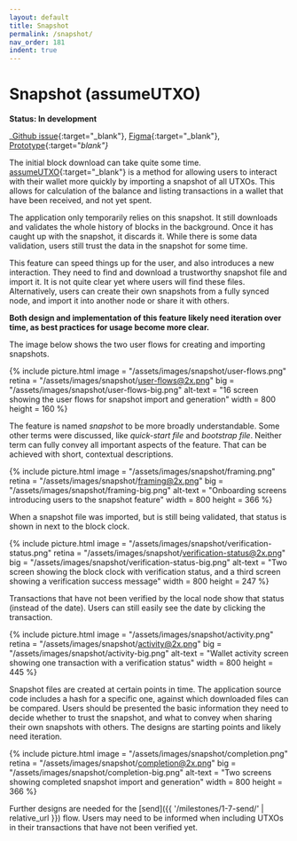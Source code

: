 ```yaml
---
layout: default
title: Snapshot
permalink: /snapshot/
nav_order: 181
indent: true
---
```


# Snapshot (assumeUTXO)

**Status: In development**

_[Github issue](https://github.com/BitcoinDesign/Bitcoin-Core-App/issues/79){:target="_blank"}, [Figma](https://www.figma.com/file/ek8w3n3upbluw5UL2lGhRx/Bitcoin-Core-App-Design?type=design&node-id=8842%3A848807&mode=design&t=URVaraZVchEvzHX0-1){:target="_blank"}, [Prototype](https://www.figma.com/proto/0w5xLsEd9CHwqEfE1QHUIm/Assume-UTXO-Prototype?page-id=0%3A1&type=design&node-id=1-2083&viewport=755%2C475%2C0.3&t=xoUBLFcWlpCH1VEI-1&scaling=min-zoom&starting-point-node-id=1%3A2083&mode=design){:target="_blank"}_

The initial block download can take quite some time. [assumeUTXO](https://github.com/bitcoin/bitcoin/blob/master/doc/design/assumeutxo.md){:target="_blank"} is a method for allowing users to interact with their wallet more quickly by importing a snapshot of all UTXOs. This allows for calculation of the balance and listing transactions in a wallet that have been received, and not yet spent.

The application only temporarily relies on this snapshot. It still downloads and validates the whole history of blocks in the background. Once it has caught up with the snapshot, it discards it. While there is some data validation, users still trust the data in the snapshot for some time.

This feature can speed things up for the user, and also introduces a new interaction. They need to find and download a trustworthy snapshot file and import it. It is not quite clear yet where users will find these files. Alternatively, users can create their own snapshots from a fully synced node, and import it into another node or share it with others.

**Both design and implementation of this feature likely need iteration over time, as best practices for usage become more clear.**

The image below shows the two user flows for creating and importing snapshots.

{% include picture.html
	image = "/assets/images/snapshot/user-flows.png"
	retina = "/assets/images/snapshot/user-flows@2x.png"
	big = "/assets/images/snapshot/user-flows-big.png"
	alt-text = "16 screen showing the user flows for snapshot import and generation"
	width = 800
	height = 160
%}

The feature is named _snapshot_ to be more broadly understandable. Some other terms were discussed, like _quick-start file_ and _bootstrap file_. Neither term can fully convey all important aspects of the feature. That can be achieved with short, contextual descriptions.

{% include picture.html
	image = "/assets/images/snapshot/framing.png"
	retina = "/assets/images/snapshot/framing@2x.png"
	big = "/assets/images/snapshot/framing-big.png"
	alt-text = "Onboarding screens introducing users to the snapshot feature"
	width = 800
	height = 366
%}

When a snapshot file was imported, but is still being validated, that status is shown in next to the block clock.

{% include picture.html
	image = "/assets/images/snapshot/verification-status.png"
	retina = "/assets/images/snapshot/verification-status@2x.png"
	big = "/assets/images/snapshot/verification-status-big.png"
	alt-text = "Two screen showing the block clock with verification status, and a third screen showing a verification success message"
	width = 800
	height = 247
%}

Transactions that have not been verified by the local node show that status (instead of the date). Users can still easily see the date by clicking the transaction.

{% include picture.html
	image = "/assets/images/snapshot/activity.png"
	retina = "/assets/images/snapshot/activity@2x.png"
	big = "/assets/images/snapshot/activity-big.png"
	alt-text = "Wallet activity screen showing one transaction with a verification status"
	width = 800
	height = 445
%}

Snapshot files are created at certain points in time. The application source code includes a hash for a specific one, against which downloaded files can be compared. Users should be presented the basic information they need to decide whether to trust the snapshot, and what to convey when sharing their own snapshots with others. The designs are starting points and likely need iteration.

{% include picture.html
	image = "/assets/images/snapshot/completion.png"
	retina = "/assets/images/snapshot/completion@2x.png"
	big = "/assets/images/snapshot/completion-big.png"
	alt-text = "Two screens showing completed snapshot import and generation"
	width = 800
	height = 366
%}

Further designs are needed for the [send]({{ '/milestones/1-7-send/' | relative_url }}) flow. Users may need to be informed when including UTXOs in their transactions that have not been verified yet.